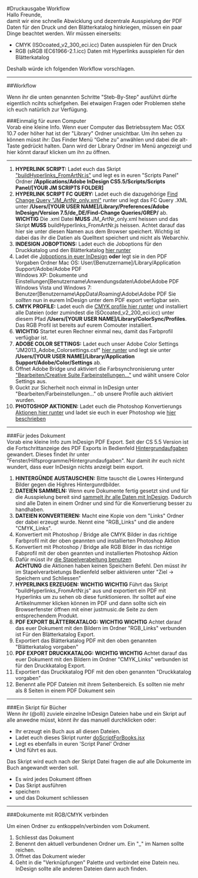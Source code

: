 #Druckausgabe Workflow  
Hallo Freunde,  
damit wir eine schnelle Abwicklung und dezentrale Ausspielung der PDF Daten für den Druck und den Blätterkatalog hinkriegen, müssen ein paar Dinge beachtet werden. Wir müssen einerseits:  

- CMYK (ISOcoated_v2_300_eci.icc) Daten ausspielen für den Druck  
- RGB (sRGB IEC61966-2.1.icc) Daten mit Hyperlinks ausspielen für den Blätterkatalog  

Deshalb würde ich folgenden Workflow vorschlagen.  

---------------
  
##Workflow  

Wenn ihr die unten genannten Schritte "Steb-By-Step" ausführt dürfte eigentlich ncihts schiefgehen. Bei etwaigen Fragen oder Problemen stehe ich euch natürlich zur Verfügung.  

###Einmalig für euren Computer  
Vorab eine kleine Info. Wenn euer Computer das Betriebssytem Mac OSX 10.7 oder höher hat ist der "Library" Ordner unsichtbar. Um ihn sehen zu können müsst ihr: Das Finder Menü “Gehe zu” anwählen und dabei  die alt-Taste gedrückt halten. Dann wird der Library Ordner im Menü angezeigt und hier könnt darauf klicken um ihn zu öffnen.  

-----------------

1. **HYPERLINK SCRIPT:** 
Ladet euch das Skript ["buildHyperlinks_FromArtNr.js"](https://raw.github.com/fabiantheblind/mpolauncherJSRes/master/buildHyperlinks_FromArtNr.js) und legt es in euren "Scripts Panel" Ordner **/Applications/Adobe InDesign CS5.5/Scripts/Scripts Panel/[YOUR JM SCRIPTS FOLDER]** 
2. **HYPERLINK SCRIPT FC QUERY:** 
Ladet euch die dazugehörige [Find Change Query "JM_ArtNr_only.xml"](https://raw.github.com/fabiantheblind/mpolauncherJSRes/master/_fcqueries/grep/JM_ArtNr_only.xml) runter und legt das FC Query .XML unter **/Users/[YOUR USER NAME]/Library/Preferences/Adobe InDesign/Version 7.5/de_DE/Find-Change Queries/GREP/** ab. **WICHTIG** Die .xml Datei **MUSS** JM_ArtNr_only.xml heissen und das Skript **MUSS** buildHyperlinks_FromArtNr.js heissen. Achtet darauf das hier sie unter diesen Namen aus dem Browser speichert. Wichtig ist dabei das ihr die Datien als Quelltext speichert und nicht als Webarchiv.
3. **INDESIGN JOBOPTIONS:** 
Ladet euch die Joboptions für den Druckkatalog und den Blätterkatalog [hier runter](https://github.com/downloads/fabiantheblind/mpolauncherJSRes/jm_2013_joboptions.zip)    
4. Ladet die [Joboptions in euer InDesign](http://helpx.adobe.com/de/indesign/using/exporting-publishing-pdf.html#load_adobe_pdf_presets) **oder** legt sie in den PDF Vorgaben Ordner
Mac OS: User/[Benutzername]/Library/Application Support/Adobe/Adobe PDF  
Windows XP: Dokumente und Einstellungen\[Benutzername\Anwendungsdaten\Adobe\Adobe PDF  
Windows Vista und Windows 7: Benutzer\[Benutzername\AppData\Roaming\Adobe\Adobe PDF
Sie *sollten* nun in eurem InDesign unter dem PDF export verfügbar sein.  
5. **CMYK PROFILE:** 
Ladet euch die [CMYK profile hier runter](http://www.eci.org/_media/downloads/icc_profiles_from_eci/eci_offset_2009.zip?id=de%3Adownloads&cache=cache) und installiert alle Dateien (oder zumindest die ISOcoated_v2_200_eci.icc) unter diesem Pfad **/Users/[YOUR USER NAME]/Library/ColorSync/Profiles**. Das RGB Profil ist bereits auf eurem Comouter installiert.  
6. **WICHTIG** Startet euren Rechner einmal neu, damit das Farbprofil verfügbar ist.
7. **ADOBE COLOR SETTINGS:** 
Ladet euch unser Adobe Color Settings "JM2013_Adobe_Colorsettings.csf" [hier runter](https://github.com/downloads/fabiantheblind/mpolauncherJSRes/jm_2013_color_settings.zip) und legt sie unter **/Users/[YOUR USER NAME]/Library/Application Support/Adobe/Color/Settings** ab.  
8. Öffnet Adobe Bridge und aktiviert die Farbsynchronisierung unter ["Bearbeiten/Creative Suite Farbeinstellungen…"](http://help.adobe.com/de_DE/acrobat/standard/using/WS7dd5c1363434bb705ef7070413076c37057-7ff7.html) und wählt unsere Color Settings aus.  
9. Guckt zur Sicherheit noch einmal in InDesign unter "Bearbeiten/Farbeinstellungen…" ob unsere Profile auch aktiviert wurden.  
10. **PHOTOSHOP AKTIONEN:** 
Ladet euch die Photoshop Konvertierungs [Aktionen hier runter](https://github.com/downloads/fabiantheblind/mpolauncherJSRes/jm_2013_psd_actions.zip) und ladet sie euch in euer Photoshop wie [hier beschrieben](http://help.adobe.com/de_DE/photoshop/cs/using/WSfd1234e1c4b69f30ea53e41001031ab64-7451a.html#WS605F6F30-F4AD-4357-8B66-BDFF57DC1558)

------------------------

###Für jedes Dokument  
Vorab eine kleine Info zum InDesign PDF Export. Seit der CS 5.5 Version ist die Fortschrittanzeige des PDF Exports in Bedienfeld [Hintergrundaufgaben](http://helpx.adobe.com/de/indesign/using/exporting-publishing-pdf.html#background_tasks_panel) gewandert. Dieses findet ihr unter "Fenster/Hilfsprogramme/Hintergrundaufgaben". Nur damit ihr euch nicht wundert, dass euer InDesign nichts anzeigt beim export.    
  
1. **HINTERGÜNDE AUSTAUSCHEN:** 
Bitte tauscht die Lowres Hintergund Bilder gegen die Highres Hintergunrdbilder.
1. **DATEIEN SAMMELN:** 
Wenn eure Dokumente fertig gesetzt sind und für die Ausspielung bereit sind [sammelt ihr alle Daten mit InDesign](http://help.adobe.com/de_DE/indesign/cs/using/WSa285fff53dea4f8617383751001ea8cb3f-7060a.html#WSa285fff53dea4f8617383751001ea8cb3f-7058a). Dadurch sind alle Daten in einem Ordner und sind für die Konvertierung besser zu handhaben.  
2. **DATEIEN KONVERTIEREN:**
Macht eine Kopie von dem "Links" Ordner der dabei erzeugt wurde. Nennt eine "RGB_Links" und die andere "CMYK_Links".  
3. Konvertiert mit Photoshop / Bridge alle CMYK Bilder in das richtige Farbprofil mit der oben geannten und installierten Photoshop Aktion  
4. Konvertiert mit Photoshop / Bridge alle RGB Bilder in das richtige Fabprofil mit der oben geannten und installierten Photoshop Aktion  
5. Dafür müsst ihr [die Stapelverabeitung benutzen](http://help.adobe.com/de_DE/photoshop/cs/using/WSfd1234e1c4b69f30ea53e41001031ab64-7427a.html#WSfd1234e1c4b69f30ea53e41001031ab64-7425a)  
**ACHTUNG** die Aktionen haben keinen Speichern Befehl. Den müsst ihr im Stapelverarbietungs Bedienfeld selber aktivieren unter "Ziel -> Speichern und Schliessen"  
5. **HYPERLINKS ERZEUGEN:** 
**WICHTIG WICHTIG** Führt das Skript "buildHyperlinks_FromArtNr.js" aus und exportiert ein PDF mit Hyperlinks um zu sehen ob diese funktionieren. Ihr solltet auf eine Artikelnummer klicken können im PDF und dann sollte sich ein Browserfenster öffnen mit einer justmusic.de Seite zu dem entsprechendem Produkt.  
6. **PDF EXPORT BLÄTTERKATALOG:** 
**WICHTIG WICHTIG** Achtet darauf das euer Dokument mit den Bildern im Ordner "RGB_Links" verbunden ist Für den Blätterkatalog Export.  
7. Exportiert das Blätterkatalog PDF mit den oben genannten "Blätterkatalog vorgaben"  
8. **PDF EXPORT DRUCKKATALOG:** 
**WICHTIG WICHTIG** Achtet darauf das euer Dokument mit den Bildern im Ordner "CMYK_Links" verbunden ist für den Druckkatalog Export.
9. Exportiert das Druckkatalog PDF mit den oben genannten "Druckkatalog vorgaben"  
10. Benennt alle PDF Dateien mit ihrem Seitenbereich. Es sollten nie mehr als 8 Seiten in einem PDF Dokument sein


-----------------  

###Ein Skript für Bücher  
Wenn ihr (@olli) zuviele einzelne InDesign Dateien habe und ein Skript auf alle anwedne müsst, könnt ihr das manuell durchklicken oder:  
- Ihr erzeugt ein Buch aus all diesen Dateien.  
- Ladet euch dieses Skript runter [doScriptForBooks.jsx](http://mediaplanungonline.de//hilfe/scriptfiles/doScriptForBooks.zip)
- Legt es ebenfalls in euren 'Script Panel' Ordner  
- Und führt es aus.  

Das Skript wird euch nach der Skript Datei fragen die auf alle Dokumente im Buch angewandt werden soll.
- Es wird jedes Dokument öffnen  
- Das Skript ausführen  
- speichern
- und das Dokument schliessen  

-----------------  

###Dokumente mit RGB/CMYK verbinden    

Um einen Ordner zu entkoppeln/verbinden vom Dokument.  

1. Schliesst das Dokument  
2. Benennt den aktuell verbundenen Ordner um. Ein "\_" im Namen sollte reichen.  
3. Öffnet das Dokument wieder  
4. Geht in die "Verknüpfungen" Palette und verbindet eine Datein neu. InDesign sollte alle anderen Dateien dann auch finden.

